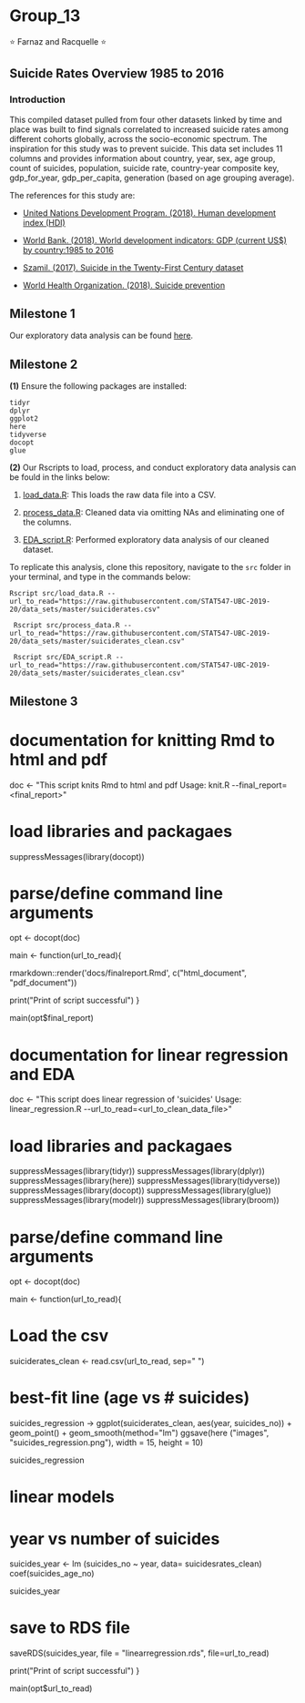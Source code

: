 # Group_13
:star: Farnaz and Racquelle :star: 

## Suicide Rates Overview 1985 to 2016

### Introduction

This compiled dataset pulled from four other datasets linked by time and place was built to find signals correlated to increased suicide rates among different cohorts globally, across the socio-economic spectrum. The inspiration for this study was to prevent suicide. This data set includes 11 columns and provides information about country, year, sex, age group, count of suicides, population, suicide rate, country-year composite key, gdp_for_year, gdp_per_capita, generation (based on age grouping average).

The references for this study are:

- [United Nations Development Program. (2018). Human development index (HDI)](http://hdr.undp.org/en/indicators/137506)

- [World Bank. (2018). World development indicators: GDP (current US$) by country:1985 to 2016](http://databank.worldbank.org/data/source/world-development-indicators#)

- [Szamil. (2017). Suicide in the Twenty-First Century dataset](https://www.kaggle.com/szamil/suicide-in-the-twenty-first-century/notebook)

- [World Health Organization. (2018). Suicide prevention](http://www.who.int/mental_health/suicide-prevention/en/)

## Milestone 1
Our exploratory data analysis can be found [here](https://stat547-ubc-2019-20.github.io/group_13/docs/suicide-data.html). 

## Milestone 2
**(1)** Ensure the following packages are installed:

````
tidyr
dplyr
ggplot2
here
tidyverse
docopt
glue
````

**(2)** Our Rscripts to load, process, and conduct exploratory data analysis can be fould in the links below:

  1. [load_data.R](https://github.com/STAT547-UBC-2019-20/group_13/blob/master/src/load_data.R): This loads the raw data file into a CSV.
  
  2. [process_data.R](https://github.com/STAT547-UBC-2019-20/group_13/blob/master/src/process_data.R): Cleaned data via omitting NAs and   eliminating one of the columns. 
  
  3. [EDA_script.R](https://github.com/STAT547-UBC-2019-20/group_13/blob/master/src/EDA_script.R): Performed exploratory data analysis of our cleaned dataset.
  
 To replicate this analysis, clone this repository, navigate to the `src` folder in your terminal, and type in the commands below:
 
````
Rscript src/load_data.R -- url_to_read="https://raw.githubusercontent.com/STAT547-UBC-2019-20/data_sets/master/suiciderates.csv"
 
 Rscript src/process_data.R -- url_to_read="https://raw.githubusercontent.com/STAT547-UBC-2019-20/data_sets/master/suiciderates_clean.csv"
 
 Rscript src/EDA_script.R -- url_to_read="https://raw.githubusercontent.com/STAT547-UBC-2019-20/data_sets/master/suiciderates_clean.csv"

````
 
 ## Milestone 3
 
# documentation for knitting Rmd to html and pdf

doc <- "This script knits Rmd to html and pdf
Usage: knit.R --final_report=<final_report>" 

# load libraries and packagaes

suppressMessages(library(docopt))

# parse/define command line arguments 
opt <- docopt(doc)

main <- function(url_to_read){
  
rmarkdown::render('docs/finalreport.Rmd', 
                  c("html_document", "pdf_document"))
  
  print("Print of script successful")
}

main(opt$final_report)


# documentation for linear regression and EDA

doc <- "This script does linear regression of 'suicides'
Usage: linear_regression.R --url_to_read=<url_to_clean_data_file>" 

# load libraries and packagaes

suppressMessages(library(tidyr))
suppressMessages(library(dplyr))
suppressMessages(library(here))
suppressMessages(library(tidyverse))
suppressMessages(library(docopt))
suppressMessages(library(glue))
suppressMessages(library(modelr))
suppressMessages(library(broom))

# parse/define command line arguments 

opt <- docopt(doc)

main <- function(url_to_read){
  # Load the csv
  suiciderates_clean <- read.csv(url_to_read, sep=" ")

# best-fit line (age vs # suicides)
  
suicides_regression -> ggplot(suiciderates_clean, aes(year, suicides_no)) +
    geom_point() +
    geom_smooth(method="lm")
ggsave(here ("images", "suicides_regression.png"), width = 15, height = 10)

suicides_regression

# linear models

# year vs number of suicides

suicides_year <- lm (suicides_no ~ year, data= suicidesrates_clean)
coef(suicides_age_no)

suicides_year

# save to RDS file

saveRDS(suicides_year, file = "linearregression.rds", file=url_to_read) 


print("Print of script successful")
}

main(opt$url_to_read)






  
